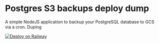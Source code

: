 # Postgres S3 backups deploy dump

A simple NodeJS application to backup your PostgreSQL database to GCS via a cron. Duping

[![Deploy on Railway](https://railway.app/button.svg)](https://railway.app/template/tqxaEg?referralCode=pfY63c)
